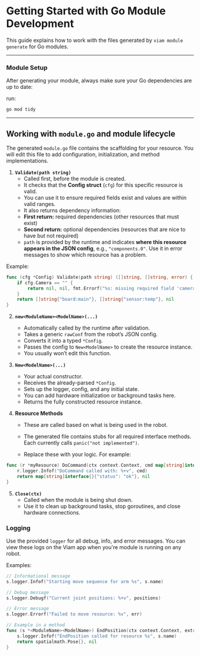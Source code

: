 # Getting Started with Go Module Development

This guide explains how to work with the files generated by `viam module generate` for Go modules.

---
### Module Setup

After generating your module, always make sure your Go dependencies are up to date:

run:
```bash
go mod tidy
```
---
## Working with `module.go` and module lifecycle

The generated `module.go` file contains the scaffolding for your resource. You will edit this file to add configuration, initialization, and method implementations.

1. **`Validate(path string)`**
   - Called first, before the module is created.
   - It checks that the **Config struct** (`cfg`) for this specific resource is valid.  
   - You can use it to ensure required fields exist and values are within valid ranges.  
   - It also returns dependency information:  
   - **First return:** required dependencies (other resources that must exist)  
   - **Second return:** optional dependencies (resources that are nice to have but not required)  
   - `path` is provided by the runtime and indicates **where this resource appears in the JSON config**, e.g., `"components.0"`. Use it in error messages to show which resource has a problem.

Example:

```go
func (cfg *Config) Validate(path string) ([]string, []string, error) {
    if cfg.Camera == "" {
        return nil, nil, fmt.Errorf("%s: missing required field 'camera'", path)
    }
    return []string{"board:main"}, []string{"sensor:temp"}, nil
}
```

2. **`new<ModuleName><ModelName>(...)`**
   - Automatically called by the runtime after validation.
   - Takes a generic `rawConf` from the robot’s JSON config.  
   - Converts it into a typed `*Config`.
   - Passes the config to `New<ModelName>` to create the resource instance.
   - You usually won’t edit this function. 

3. **`New<ModelName>(...)`**
   - Your actual constructor.
   - Receives the already-parsed `*Config`. 
   - Sets up the logger, config, and any initial state.
   - You can add hardware initialization or background tasks here.
   - Returns the fully constructed resource instance.

4. **Resource Methods**
   - These are called based on what is being used in the robot.

   - The generated file contains stubs for all required interface methods. Each currently calls `panic("not implemented")`.  

   - Replace these with your logic. For example:

```go
func (r *myResource) DoCommand(ctx context.Context, cmd map[string]interface{}) (map[string]interface{}, error) {
    r.logger.Infof("DoCommand called with: %+v", cmd)
    return map[string]interface{}{"status": "ok"}, nil
}
```

5. **`Close(ctx)`**
   - Called when the module is being shut down.
   - Use it to clean up background tasks, stop goroutines, and close hardware connections.


### Logging

Use the provided `logger` for all debug, info, and error messages. You can view these logs on the Viam app when you're module is running on any robot.

Examples:

```go
// Informational message
s.logger.Infof("Starting move sequence for arm %s", s.name)

// Debug message
s.logger.Debugf("Current joint positions: %+v", positions)

// Error message
s.logger.Errorf("Failed to move resource: %v", err)

// Example in a method
func (s *<ModuleName><ModelName>) EndPosition(ctx context.Context, extra map[string]interface{}) (spatialmath.Pose, error) {
    s.logger.Infof("EndPosition called for resource %s", s.name)
    return spatialmath.Pose{}, nil
}
```


